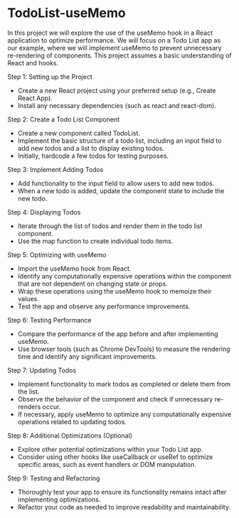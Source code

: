 # TodoList-useMemo

In this project we will explore the use of
the useMemo hook in a React application to
optimize performance. We will focus on a
Todo List app as our example, where we will
implement useMemo to prevent unnecessary
re-rendering of components. This project
assumes a basic understanding of React and hooks.

Step 1: Setting up the Project

-  Create a new React project using your
preferred setup (e.g., Create React App).
-  Install any necessary dependencies
(such as react and react-dom).

Step 2: Create a Todo List Component

-  Create a new component called TodoList.
-  Implement the basic structure of a todo list,
including an input field to add new todos
and a list to display existing todos.
-  Initially, hardcode a few todos for testing purposes.

Step 3: Implement Adding Todos

-  Add functionality to the input
field to allow users to add new todos.
-  When a new todo is added, update the
component state to include the new todo.

Step 4: Displaying Todos

-  Iterate through the list of todos and
render them in the todo list component.
-  Use the map function to create individual todo items.

Step 5: Optimizing with useMemo

-  Import the useMemo hook from React.
-  Identify any computationally expensive
operations within the component that
are not dependent on changing state or props.
-  Wrap these operations using the
useMemo hook to memoize their values.
-  Test the app and observe any performance improvements.

Step 6: Testing Performance

-  Compare the performance of the app
before and after implementing useMemo.
-  Use browser tools (such as Chrome DevTools)
to measure the rendering time and identify
any significant improvements.

Step 7: Updating Todos

-  Implement functionality to mark todos
as completed or delete them from the list.
-  Observe the behavior of the component and
check if unnecessary re-renders occur.
-  If necessary, apply useMemo to optimize any
computationally expensive operations
related to updating todos.

Step 8: Additional Optimizations (Optional)

-  Explore other potential optimizations
within your Todo List app.
-  Consider using other hooks like useCallback
or useRef to optimize specific areas,
such as event handlers or DOM manipulation.

Step 9: Testing and Refactoring

-  Thoroughly test your app to ensure its
functionality remains intact after
implementing optimizations.
-  Refactor your code as needed to
improve readability and maintainability.

